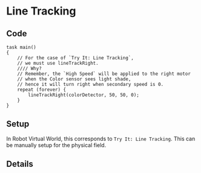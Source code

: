 # Line Tracking

## Code
```
task main()
{
	// For the case of `Try It: Line Tracking`,
	// we must use lineTrackRight.
	//// Why?
	// Remember, the `High Speed` will be applied to the right motor
	// when the Color sensor sees light shade,
	// hence it will turn right when secondary speed is 0.
	repeat (forever) {
		lineTrackRight(colorDetector, 50, 50, 0);
	}
}
```

## Setup
In Robot Virtual World, this corresponds to `Try It: Line Tracking`.
This can be manually setup for the physical field.

## Details
